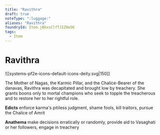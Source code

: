 ```yaml
---
title: "Ravithra"
draft: true
noteType: ":luggage:"
aliases: "Ravithra"
foundryId: Item.jBkxsClfTJIZ0e5K
tags:
  - Item
---
```


# Ravithra
![[systems-pf2e-icons-default-icons-deity.svg|150]]

The Mother of Nagas, the Karmic Pillar, and the Chalice-Bearer of the danavas, Ravithra was decapitated and brought low by treachery. She grants boons only to mortal champions who seek to topple the treacherous and to restore her to her rightful role.

**Edicts** enforce karma's pitiless judgment, shame fools, kill traitors, pursue the Chalice of Amrit

**Anathema** make decisions erratically or randomly, provide aid to Vasaghati or her followers, engage in treachery
